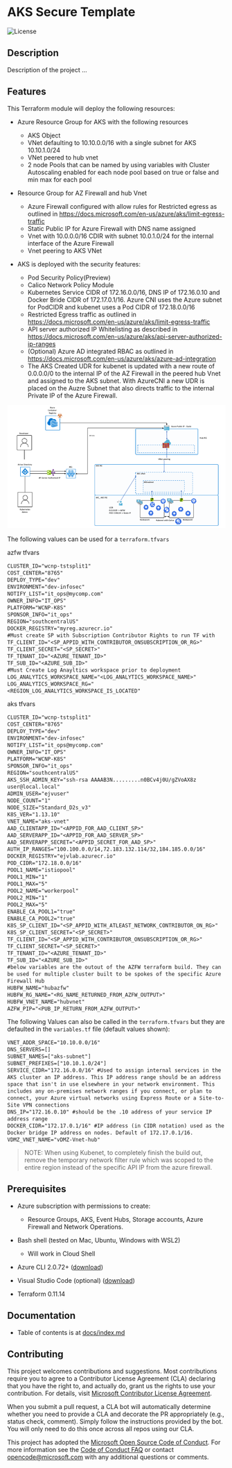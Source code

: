 # AKS Secure Template

![License](https://img.shields.io/badge/license-MIT-green.svg)

## Description

Description of the project ...

## Features

This Terraform module will deploy the following resources:

* Azure Resource Group for AKS with the following resources

  * AKS Object
  * VNet defaulting to 10.10.0.0/16 with a single subnet for AKS 10.10.1.0/24
  * VNet peered to hub vnet
  * 2 node Pools that can be named by using variables with Cluster Autoscaling enabled for each node pool based on true or false and min max for each pool

* Resource Group for AZ Firewall and hub Vnet

  * Azure Firewall configured with allow rules for Restricted egress as outlined in <https://docs.microsoft.com/en-us/azure/aks/limit-egress-traffic>
  * Static Public IP for Azure Firewall with DNS name assigned
  * Vnet with 10.0.0.0/16 CDIR with subnet 10.0.1.0/24 for the internal interface of the Azure Firewall
  * Vnet peering to AKS VNet

* AKS is deployed with the security features:

  * Pod Security Policy(Preview)
  * Calico Network Policy Module
  * Kubernetes Service CIDR of 172.16.0.0/16, DNS IP of 172.16.0.10 and Docker Bride CIDR of 172.17.0.1/16. Azure CNI uses the Azure subnet for PodCIDR and kubenet uses a Pod CIDR of 172.18.0.0/16
  * Restricted Egress traffic as outlined in <https://docs.microsoft.com/en-us/azure/aks/limit-egress-traffic>
  * API server authorized IP Whitelisting as described in <https://docs.microsoft.com/en-us/azure/aks/api-server-authorized-ip-ranges>
  * (Optional) Azure AD integrated RBAC as outlined in <https://docs.microsoft.com/en-us/azure/aks/azure-ad-integration>
  * The AKS Created UDR for kubenet is updated with a new route of 0.0.0.0/0 to the internal IP of the AZ Firewall in the peered hub Vnet and assigned to the AKS subnet. With AzureCNI a new UDR is placed on the Auzre Subnet that also directs traffic to the internal Private IP of the Azure Firewall.

![Architecture Overview](./kubenet_secure.png)

The following values can be used for a `terraform.tfvars`

azfw tfvars

```hcl
CLUSTER_ID="wcnp-tstsplit1"
COST_CENTER="8765"
DEPLOY_TYPE="dev"
ENVIRONMENT="dev-infosec"
NOTIFY_LIST="it_ops@mycomp.com"
OWNER_INFO="IT_OPS"
PLATFORM="WCNP-K8S"
SPONSOR_INFO="it_ops"
REGION="southcentralUS"
DOCKER_REGISTRY="myreg.azurecr.io"
#Must create SP with Subscription Contributor Rights to run TF with
TF_CLIENT_ID="<SP_APPID_WITH_CONTRIBUTOR_ONSUBSCRIPTION_OR_RG>"
TF_CLIENT_SECRET="<SP_SECRET>"
TF_TENANT_ID="<AZURE_TENANT_ID>"
TF_SUB_ID="<AZURE_SUB_ID>"
#Must Create Log Anayltics workspace prior to deployment
LOG_ANALYTICS_WORKSPACE_NAME="<LOG_ANALYTICS_WORKSPACE_NAME>"
LOG_ANALYTICS_WORKSPACE_RG="<REGION_LOG_ANALYTICS_WORKSPACE_IS_LOCATED"
```

aks tfvars

```hcl
CLUSTER_ID="wcnp-tstsplit1"
COST_CENTER="8765"
DEPLOY_TYPE="dev"
ENVIRONMENT="dev-infosec"
NOTIFY_LIST="it_ops@mycomp.com"
OWNER_INFO="IT_OPS"
PLATFORM="WCNP-K8S"
SPONSOR_INFO="it_ops"
REGION="southcentralUS"
AKS_SSH_ADMIN_KEY="ssh-rsa AAAAB3N.........n0BCv4j0U/gZVoAX8z user@local.local"
ADMIN_USER="ejvuser"
NODE_COUNT="1"
NODE_SIZE="Standard_D2s_v3"
K8S_VER="1.13.10"
VNET_NAME="aks-vnet"
AAD_CLIENTAPP_ID="<APPID_FOR_AAD_CLIENT_SP>"
AAD_SERVERAPP_ID="<APPID_FOR_AAD_SERVER_SP>"
AAD_SERVERAPP_SECRET="<APPID_SECRET_FOR_AAD_SP>"
AUTH_IP_RANGES="100.100.0.0/14,72.183.132.114/32,184.185.0.0/16"
DOCKER_REGISTRY="ejvlab.azurecr.io"
POD_CIDR="172.18.0.0/16"
POOL1_NAME="istiopool"
POOL1_MIN="1"
POOL1_MAX="5"
POOL2_NAME="workerpool"
POOL2_MIN="1"
POOL2_MAX="5"
ENABLE_CA_POOL1="true"
ENABLE_CA_POOL2="true"
K8S_SP_CLIENT_ID="<SP_APPID_WITH_ATLEAST_NETWORK_CONTRIBUTOR_ON_RG>"
K8S_SP_CLIENT_SECRET="<SP_SECRET>"
TF_CLIENT_ID="<SP_APPID_WITH_CONTRIBUTOR_ONSUBSCRIPTION_OR_RG>"
TF_CLIENT_SECRET="<SP_SECRET>"
TF_TENANT_ID="<AZURE_TENANT_ID>"
TF_SUB_ID="<AZURE_SUB_ID>"
#below variables are the outout of the AZFW terraform build. They can be used for multiple cluster built to be spokes of the specific Azure Firewall Hub
HUBFW_NAME="hubazfw"
HUBFW_RG_NAME="<RG_NAME_RETURNED_FROM_AZFW_OUTPUT>"
HUBFW_VNET_NAME="hubvnet"
AZFW_PIP="<PUB_IP_RETURN_FROM_AZFW_OUTPUT>"
```

The following Values can also be called in the `terraform.tfvars` but they are defaulted in the `variables.tf` file (default values shown):

```hcl
VNET_ADDR_SPACE="10.10.0.0/16"
DNS_SERVERS=[]
SUBNET_NAMES=["aks-subnet"]
SUBNET_PREFIXES=["10.10.1.0/24"]
SERVICE_CIDR="172.16.0.0/16" #Used to assign internal services in the AKS cluster an IP address. This IP address range should be an address space that isn't in use elsewhere in your network environment. This includes any on-premises network ranges if you connect, or plan to connect, your Azure virtual networks using Express Route or a Site-to-Site VPN connections
DNS_IP="172.16.0.10" #should be the .10 address of your service IP address range
DOCKER_CIDR="172.17.0.1/16" #IP address (in CIDR notation) used as the Docker bridge IP address on nodes. Default of 172.17.0.1/16.
VDMZ_VNET_NAME="vDMZ-Vnet-hub"
```

>NOTE: When using Kubenet, to completely finish the build out, remove the temporary network filter rule which was scoped to the entire region instead of the specific API IP from the azure firewall.

## Prerequisites

* Azure subscription with permissions to create:
  * Resource Groups, AKS, Event Hubs, Storage accounts, Azure Firewall and Network Operations.
* Bash shell (tested on Mac, Ubuntu, Windows with WSL2)
  * Will work in Cloud Shell

* Azure CLI 2.0.72+ ([download](https://docs.microsoft.com/en-us/cli/azure/install-azure-cli?view=azure-cli-latest))
* Visual Studio Code (optional) ([download](https://code.visualstudio.com/download))
* Terraform 0.11.14

## Documentation

* Table of contents is at [docs/index.md](docs/index.md)

## Contributing

This project welcomes contributions and suggestions. Most contributions require you to agree to a
Contributor License Agreement (CLA) declaring that you have the right to, and actually do, grant us
the rights to use your contribution. For details, visit [Microsoft Contributor License Agreement](https://cla.opensource.microsoft.com).

When you submit a pull request, a CLA bot will automatically determine whether you need to provide
a CLA and decorate the PR appropriately (e.g., status check, comment). Simply follow the instructions
provided by the bot. You will only need to do this once across all repos using our CLA.

This project has adopted the [Microsoft Open Source Code of Conduct](https://opensource.microsoft.com/codeofconduct/).
For more information see the [Code of Conduct FAQ](https://opensource.microsoft.com/codeofconduct/faq/) or
contact [opencode@microsoft.com](mailto:opencode@microsoft.com) with any additional questions or comments.
